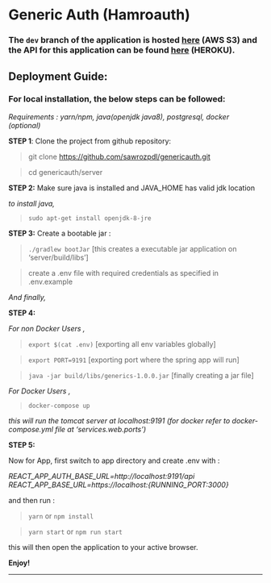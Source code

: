 # Generic Auth (Hamroauth)

  

### The `dev` branch of the application is hosted [here](https://www.hamroauth.ml "Hamro Auth") (AWS S3) and the API for this application can be found [here](https://generiks.herokuapp.com/api/ "Hamro Auth") (HEROKU).

  
## Deployment Guide:

  

### For local installation, the below steps can be followed:

*Requirements : yarn/npm, java(openjdk java8), postgresql, docker (optional)*

**STEP 1**: Clone the project from github repository:

> git clone https://github.com/sawrozpdl/genericauth.git

> cd genericauth/server

**STEP 2:** Make sure java is installed and JAVA_HOME has valid jdk location

  *to install java,*
  > `sudo apt-get install openjdk-8-jre   `

**STEP 3:** Create a bootable jar :

>  `./gradlew bootJar` [this creates a executable jar application on ‘server/build/libs’]

> create a .env file with required credentials as specified in .env.example

  

*And finally,*

  

**STEP 4:**

  

*For non Docker Users ,*

>  `export $(cat .env)` [exporting all env variables globally]

>  `export PORT=9191` [exporting port where the spring app will run]

>  `java -jar build/libs/generics-1.0.0.jar` [finally creating a jar file]

  

*For Docker Users ,*

  

>  `docker-compose up`

  

*this will run the tomcat server at localhost:9191 (for docker refer to docker-compose.yml file at ‘services.web.ports’)*

  

**STEP 5:**

  

Now for App, first switch to app directory and create .env with :

  

*REACT_APP_AUTH_BASE_URL=http://localhost:9191/api*
*REACT_APP_BASE_URL=https://localhost:{RUNNING_PORT:3000}*

and then run :

  

>  `yarn` or `npm install`

>  `yarn start` or `npm run start`

  

this will then open the application to your active browser.

**Enjoy!**
***